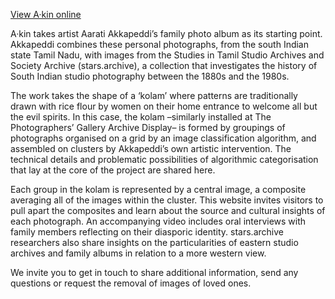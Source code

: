 [View A·kin online](https://unthinking.photography/projects/akin/)

 A·kin takes artist Aarati Akkapeddi’s family photo album as its starting point. Akkapeddi combines these personal photographs, from the south Indian state Tamil Nadu, with images from the Studies in Tamil Studio Archives and Society Archive (stars.archive), a collection that investigates the history of South Indian studio photography between the 1880s and the 1980s.

The work takes the shape of a ‘kolam’ where patterns are traditionally drawn with rice flour by women on their home entrance to welcome all but the evil spirits. In this case, the kolam –similarly installed at The Photographers’ Gallery Archive Display– is formed by groupings of photographs organised on a grid by an image classification algorithm, and assembled on clusters by Akkapeddi’s own artistic intervention. The technical details and problematic possibilities of algorithmic categorisation that lay at the core of the project are shared here.

Each group in the kolam is represented by a central image, a composite averaging all of the images within the cluster. This website invites visitors to pull apart the composites and learn about the source and cultural insights of each photograph. An accompanying video includes oral interviews with family members reflecting on their diasporic identity. stars.archive researchers also share insights on the particularities of eastern studio archives and family albums in relation to a more western view.

We invite you to get in touch to share additional information, send any questions or request the removal of images of loved ones. 
